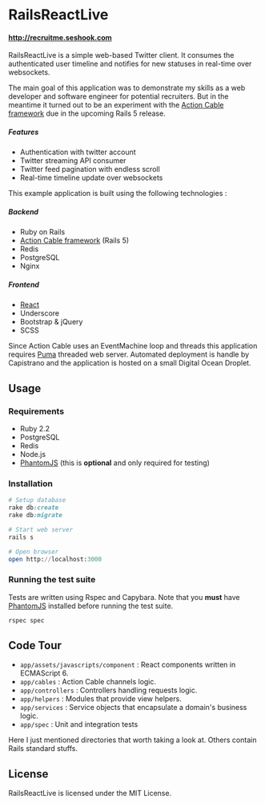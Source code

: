 # RailsReactLive

#### http://recruitme.seshook.com

RailsReactLive is a simple web-based Twitter client. It consumes the authenticated user timeline and notifies for new statuses in real-time over websockets.

The main goal of this application was to demonstrate my skills as a web developer and software engineer for potential recruiters. But in the meantime it turned out to be an experiment with the [Action Cable framework](https://github.com/rails/actioncable) due in the upcoming Rails 5 release.

##### Features

- Authentication with twitter account
- Twitter streaming API consumer
- Twitter feed pagination with endless scroll
- Real-time timeline update over websockets

This example application is built using the following technologies :

##### Backend

- Ruby on Rails
- [Action Cable framework](https://github.com/rails/actioncable) (Rails 5)
- Redis
- PostgreSQL
- Nginx

##### Frontend

- [React](https://facebook.github.io/react)
- Underscore
- Bootstrap & jQuery
- SCSS

Since Action Cable uses an EventMachine loop and threads this application requires [Puma](https://github.com/puma/puma) threaded web server.
Automated deployment is handle by Capistrano and the application is hosted on a small Digital Ocean Droplet.

## Usage

### Requirements

- Ruby 2.2
- PostgreSQL
- Redis
- Node.js
- [PhantomJS](http://phantomjs.org/) (this is **optional** and only required for testing)

### Installation

```ruby
# Setup database
rake db:create
rake db:migrate

# Start web server
rails s   

# Open browser
open http://localhost:3000
```

### Running the test suite

Tests are written using Rspec and Capybara. Note that you **must** have [PhantomJS](http://phantomjs.org/) installed before running the test suite.

```ruby
rspec spec
```

## Code Tour

- `app/assets/javascripts/component` : React components written in ECMAScript 6.
- `app/cables` : Action Cable channels logic.
- `app/controllers` : Controllers handling requests logic.
- `app/helpers` : Modules that provide view helpers.
- `app/services` : Service objects that encapsulate a domain's business logic.
- `app/spec` : Unit and integration tests

Here I just mentioned directories that worth taking a look at. Others contain Rails standard stuffs.

## License

RailsReactLive is licensed under the MIT License.
